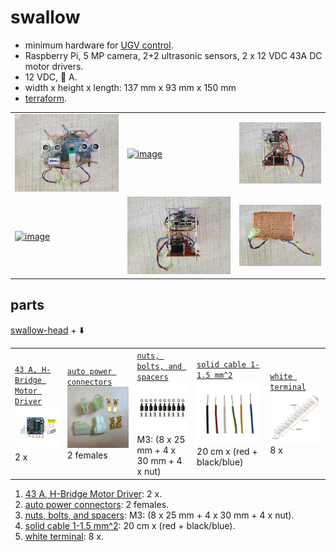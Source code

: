 # swallow

- minimum hardware for [UGV control](https://github.com/kamangir/bluer-ugv/blob/main/bluer_ugv/docs/swallow/digital/design/shield.md).
- Raspberry Pi, 5 MP camera, 2+2 ultrasonic sensors, 2 x 12 VDC 43A DC motor drivers.
- 12 VDC, 🚧 A.
- width x height x length: 137 mm x 93 mm x 150 mm
- [terraform](https://github.com/kamangir/bluer-ugv/blob/main/bluer_ugv/docs/swallow/digital/design/terraform.md).

|   |   |   |
| --- | --- | --- |
| [![image](https://github.com/kamangir/assets2/blob/main/swallow/design/v5/01.jpg?raw=true)](https://github.com/kamangir/assets2/blob/main/swallow/design/v5/01.jpg?raw=true) | [![image](https://github.com/kamangir/assets2/blob/main/swallow/design/v5/02.jpg?raw=true)](https://github.com/kamangir/assets2/blob/main/swallow/design/v5/02.jpg?raw=true) | [![image](https://github.com/kamangir/assets2/blob/main/swallow/design/v5/03.jpg?raw=true)](https://github.com/kamangir/assets2/blob/main/swallow/design/v5/03.jpg?raw=true) |
| [![image](https://github.com/kamangir/assets2/blob/main/swallow/design/v5/04.jpg?raw=true)](https://github.com/kamangir/assets2/blob/main/swallow/design/v5/04.jpg?raw=true) | [![image](https://github.com/kamangir/assets2/blob/main/swallow/design/v5/05.jpg?raw=true)](https://github.com/kamangir/assets2/blob/main/swallow/design/v5/05.jpg?raw=true) | [![image](https://github.com/kamangir/assets2/blob/main/swallow/design/v5/06.jpg?raw=true)](https://github.com/kamangir/assets2/blob/main/swallow/design/v5/06.jpg?raw=true) |

## parts

[swallow-head](./swallow-head.md) + ⬇️

|   |   |   |   |   |
| --- | --- | --- | --- | --- |
| [`43 A, H-Bridge Motor Driver`](./parts/BTS7960.md) [![image](https://github.com/kamangir/assets2/raw/main/bluer-sbc/parts/bts7960.jpg?raw=true)](./parts/BTS7960.md) 2 x | [`auto power connectors`](./parts/connector.md) [![image](https://github.com/kamangir/assets2/raw/main/bluer-sbc/parts/connector.jpg?raw=true)](./parts/connector.md) 2 females | [`nuts, bolts, and spacers`](./parts/nuts-bolts-spacers.md) [![image](https://github.com/kamangir/assets2/raw/main/bluer-sbc/parts/nuts-bolts-spacers.jpg?raw=true)](./parts/nuts-bolts-spacers.md) M3: (8 x 25 mm + 4 x 30 mm + 4 x nut) | [`solid cable 1-1.5 mm^2`](./parts/solid-cable-1-15.md) [![image](https://github.com/kamangir/assets2/raw/main/bluer-sbc/parts/solid-cable-1-15.jpg?raw=true)](./parts/solid-cable-1-15.md) 20 cm x (red + black/blue) | [`white terminal`](./parts/white-terminal.md) [![image](https://github.com/kamangir/assets2/raw/main/bluer-sbc/parts/white-terminal.jpg?raw=true)](./parts/white-terminal.md) 8 x |

1. [43 A, H-Bridge Motor Driver](./parts/BTS7960.md): 2 x.
1. [auto power connectors](./parts/connector.md): 2 females.
1. [nuts, bolts, and spacers](./parts/nuts-bolts-spacers.md): M3: (8 x 25 mm + 4 x 30 mm + 4 x nut).
1. [solid cable 1-1.5 mm^2](./parts/solid-cable-1-15.md): 20 cm x (red + black/blue).
1. [white terminal](./parts/white-terminal.md): 8 x.
